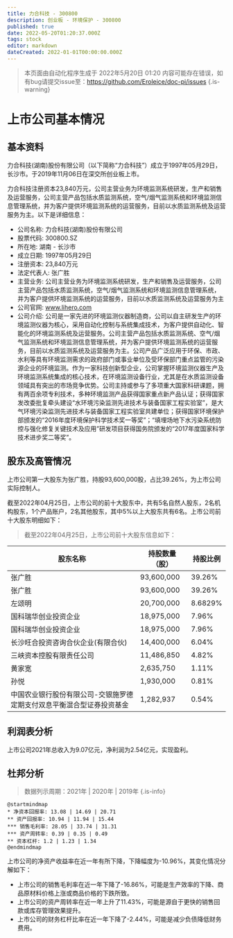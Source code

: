 ```yaml
---
title: 力合科技 - 300800
description: 创业板 - 环境保护 - 300800
published: true
date: 2022-05-20T01:20:37.000Z
tags: stock
editor: markdown
dateCreated: 2022-01-01T00:00:00.000Z
---
```


> 本页面由自动化程序生成于 2022年5月20日 01:20
> 内容可能存在错误，如有bug请提交issue至：https://github.com/Eroleice/doc-pi/issues
{.is-warning}

# 上市公司基本情况

## 基本资料

力合科技(湖南)股份有限公司（以下简称“力合科技”）成立于1997年05月29日，长沙市。于2019年11月06日在深交所创业板上市。

力合科技注册资本23,840万元，公司主营业务为环境监测系统研发，生产和销售及运营服务，公司主营产品包括水质监测系统，空气/烟气监测系统和环境监测信息管理系统，并为客户提供环境监测系统的运营服务，目前以水质监测系统及运营服务为主。以下是详细信息：

- 公司名称: 力合科技(湖南)股份有限公司
- 股票代码: 300800.SZ
- 所在地: 湖南 - 长沙市
- 成立日期: 1997年05月29日
- 注册资本: 23,840万元
- 法定代表人: 张广胜
- 主营业务: 公司主营业务为环境监测系统研发，生产和销售及运营服务，公司主营产品包括水质监测系统，空气/烟气监测系统和环境监测信息管理系统，并为客户提供环境监测系统的运营服务，目前以水质监测系统及运营服务为主
- 公司官网: www.lihero.com
- 公司介绍: 公司是一家先进的环境监测仪器制造商，公司以自主研发生产的环境监测仪器为核心，采用自动化控制与系统集成技术，为客户提供自动化、智能化的环境监测系统及运营服务。公司主营产品包括水质监测系统、空气/烟气监测系统和环境监测信息管理系统，并为客户提供环境监测系统的运营服务，目前以水质监测系统及运营服务为主。公司产品广泛应用于环保、市政、水利等具有环境监测需求的政府部门或事业单位及受环保部门重点监管的污染源企业的环境监测。作为一家科技创新型企业，公司掌握环境监测仪器生产及环境监测系统集成的核心技术，在环境监测设备行业，尤其是在水质监测设备领域具有突出的市场竞争优势。公司主持或参与了多项重大国家科研课题，拥有两百余项专利技术，多种环境监测产品获得国家重点新产品认证；获得国家发改委批复牵头建设“水环境污染监测先进技术与装备国家工程实验室”，是大气环境污染监测先进技术与装备国家工程实验室共建单位；获得国家环境保护部颁发的“2016年度环境保护科学技术奖一等奖”；“填埋场地下水污染系统防控与强化修复关键技术及应用”研发项目获得国务院颁发的“2017年度国家科学技术进步奖二等奖”。


## 股东及高管情况

上市公司第一大股东为张广胜，持股93,600,000股，占比39.26%，为上市公司实际控制人。

截至2022年04月25日，上市公司的前十大股东中，共有5名自然人股东，2名机构股东，1个产品账户，2名其他股东，其中5%以上大股东共有6名。上市公司前十大股东明细如下：

> 截至2022年04月25日，上市公司前十大股东信息如下：

| 股东名称 | 持股数量（股） | 持股比例 |
| --- | --- | --- |
| 张广胜 | 93,600,000 | 39.26% |
| 张广胜 | 93,600,000 | 39.26% |
| 左颂明 | 20,700,000 | 8.6829% |
| 国科瑞华创业投资企业 | 18,975,000 | 7.96% |
| 国科瑞华创业投资企业 | 18,975,000 | 7.96% |
| 长沙旺合投资咨询合伙企业(有限合伙) | 14,400,000 | 6.04% |
| 三峡资本控股有限责任公司 | 11,486,850 | 4.82% |
| 黄家宽 | 2,635,750 | 1.11% |
| 孙悦 | 1,930,000 | 0.81% |
| 中国农业银行股份有限公司-交银施罗德定期支付双息平衡混合型证券投资基金 | 1,282,937 | 0.54% |




## 利润表分析

上市公司2021年总收入为9.07亿元，净利润为2.54亿元，实现盈利。

## 杜邦分析

> 数据列示周期：2021年 | 2020年 | 2019年
{.is-info}

```plantuml
@startmindmap
* 净资本回报率: 13.08 | 14.69 | 20.71
** 资产回报率: 10.94 | 11.94 | 15.44
*** 销售毛利率: 28.05 | 33.74 | 31.31
*** 资产周转率: 0.39 | 0.35 | 0.49
** 资本杠杆: 1.2 | 1.23 | 1.34
@endmindmap
```

上市公司的净资产收益率在近一年有所下降，下降幅度为-10.96%，其变化情况分解如下：
- 上市公司的销售毛利率在近一年下降了-16.86%，可能是生产效率的下降、商品原材料价格上涨或商品价格的下跌所致。
- 上市公司的资产周转率在近一年上升了11.43%，可能是源自于更快的销售回款或库存管理效果提升。
- 上市公司的财务杠杆比率在近一年下降了-2.44%，可能是减少负债降低财务费用。

